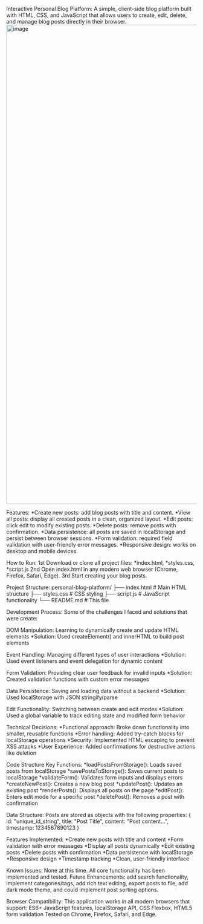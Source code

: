 Interactive Personal Blog Platform:
A simple, client-side blog platform built with HTML, CSS, and JavaScript that allows users to create, edit, delete, and manage blog posts directly in their browser.
<img width="1268" alt="image" src="https://github.com/user-attachments/assets/90f63d40-6cd2-44de-8ee0-4d61e6b86bc2" />


Features:
*Create new posts: add blog posts with title and content.
*View all posts: display all created posts in a clean, organized layout.
*Edit posts: click edit to modify existing posts.
*Delete posts: remove posts with confirmation.
*Data persistence: all posts are saved in localStorage and persist between browser sessions.
*Form validation: required field validation with user-friendly error messages.
*Responsive design: works on desktop and mobile devices.

How to Run:
1st Download or clone all project files: *index.html, *styles.css, *script.js
2nd Open index.html in any modern web browser (Chrome, Firefox, Safari, Edge).
3rd Start creating your blog posts.

Project Structure:
personal-blog-platform/
├── index.html      # Main HTML structure
├── styles.css      # CSS styling
├── script.js       # JavaScript functionality
└── README.md       # This file

Development Process:
Some of the challenges I faced and solutions that were create:

DOM Manipulation: Learning to dynamically create and update HTML elements
*Solution: Used createElement() and innerHTML to build post elements

Event Handling: Managing different types of user interactions
*Solution: Used event listeners and event delegation for dynamic content

Form Validation: Providing clear user feedback for invalid inputs
*Solution: Created validation functions with custom error messages

Data Persistence: Saving and loading data without a backend
*Solution: Used localStorage with JSON stringify/parse

Edit Functionality: Switching between create and edit modes
*Solution: Used a global variable to track editing state and modified form behavior

Technical Decisions:
*Functional approach: Broke down functionality into smaller, reusable functions
*Error handling: Added try-catch blocks for localStorage operations
*Security: Implemented HTML escaping to prevent XSS attacks
*User Experience: Added confirmations for destructive actions like deletion

Code Structure
Key Functions:
*loadPostsFromStorage(): Loads saved posts from localStorage
*savePostsToStorage(): Saves current posts to localStorage
*validateForm(): Validates form inputs and displays errors
*createNewPost(): Creates a new blog post
*updatePost(): Updates an existing post
*renderPosts(): Displays all posts on the page
*editPost(): Enters edit mode for a specific post
*deletePost(): Removes a post with confirmation

Data Structure:
Posts are stored as objects with the following properties:
{
    id: "unique_id_string",
    title: "Post Title",
    content: "Post content...",
    timestamp: 1234567890123
}

Features Implemented:
*Create new posts with title and content
*Form validation with error messages
*Display all posts dynamically
*Edit existing posts
*Delete posts with confirmation
*Data persistence with localStorage
*Responsive design
*Timestamp tracking
*Clean, user-friendly interface

Known Issues:
None at this time. All core functionality has been implemented and tested.
Future Enhancements: add search functionality, implement categories/tags, add rich text editing, export posts to file, add dark mode theme, and could implement post sorting options.

Browser Compatibility:
This application works in all modern browsers that support: ES6+ JavaScript features, localStorage API, CSS Flexbox, HTML5 form validation
Tested on Chrome, Firefox, Safari, and Edge.
